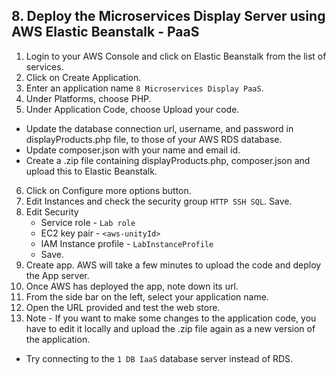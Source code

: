 
## 8. Deploy the Microservices Display Server using AWS Elastic Beanstalk - PaaS

1. Login to your AWS Console and click on Elastic Beanstalk from the list of services.  
2. Click on Create Application.   
3. Enter an application name `8 Microservices Display PaaS`.  
4. Under Platforms, choose PHP.  
5. Under Application Code, choose Upload your code.  
  - Update the database connection url, username, and password in displayProducts.php file, to those of your AWS RDS database.  
  - Update composer.json with your name and email id.  
  - Create a .zip file containing displayProducts.php, composer.json and upload this to Elastic Beanstalk.  
6. Click on Configure more options button.
7. Edit Instances and check the security group `HTTP SSH SQL`. Save.
8. Edit Security
	- Service role - `Lab role`
	- EC2 key pair - `<aws-unityId>`
	- IAM Instance profile - `LabInstanceProfile`
	- Save.
9. Create app. AWS will take a few minutes to upload the code and deploy the App server.  
10. Once AWS has deployed the app, note down its url.
11. From the side bar on the left, select your application name. 
12. Open the URL provided and test the web store.
13. Note - If you want to make some changes to the application code, you have to edit it locally and upload the .zip file again as a new version of the application.
  - Try connecting to the `1 DB IaaS` database server instead of RDS.


